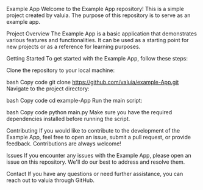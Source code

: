Example App
Welcome to the Example App repository! This is a simple project created by valuia. The purpose of this repository is to serve as an example app.

Project Overview
The Example App is a basic application that demonstrates various features and functionalities. It can be used as a starting point for new projects or as a reference for learning purposes.

Getting Started
To get started with the Example App, follow these steps:

Clone the repository to your local machine:

bash
Copy code
git clone https://github.com/valuia/example-App.git
Navigate to the project directory:

bash
Copy code
cd example-App
Run the main script:

bash
Copy code
python main.py
Make sure you have the required dependencies installed before running the script.

Contributing
If you would like to contribute to the development of the Example App, feel free to open an issue, submit a pull request, or provide feedback. Contributions are always welcome!

Issues
If you encounter any issues with the Example App, please open an issue on this repository. We'll do our best to address and resolve them.

Contact
If you have any questions or need further assistance, you can reach out to valuia through GitHub.
